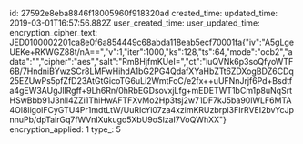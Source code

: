 id: 27592e8eba8846f18005960f918320ad
created_time: 
updated_time: 2019-03-01T16:57:56.882Z
user_created_time: 
user_updated_time: 
encryption_cipher_text: JED0100002201ca8e0f6a854449c68abda118eab5ecf70001fa{"iv":"A5gLgeUEKe+RKWGZ88t/nA==","v":1,"iter":1000,"ks":128,"ts":64,"mode":"ocb2","adata":"","cipher":"aes","salt":"RmBHjfmKUeI=","ct":"luQVNk6p3soQfyoWTF6B/7HndniBYwzSCr8LMFwHihdA1bG2PG4QdafXYaHbZTt6ZDXogBDZ6CDq25EZUwPs5pfZfD23AtGtGicoTG6uLi2WmtFoC/e2fx++uUFNnJrjf6Pd+Bsdtfa4gEW3AUgJllRgff+9Lh6Rn/0hRbEGDsovxjLfg+mEDETWT1bCm1p8uNqSrtHSwBbb91J3nll4ZZi1ThiHwAFTFXvMo2Hp3tsj2w71DF7kJ5ba90lWLF6MTA4Ol8ligolFCyGTU4Pr1mdtLtW/UuRIcYi07za4xzimKRUzbrpl3FIrRVEI2bvYcJpnnuPb/dpTairGq7fWVnlXukugo5XbU9oSlzaI7VoQWhXX"}
encryption_applied: 1
type_: 5